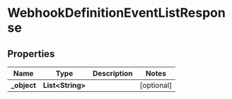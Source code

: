 

# WebhookDefinitionEventListResponse

## Properties

Name | Type | Description | Notes
------------ | ------------- | ------------- | -------------
**_object** | **List&lt;String&gt;** |  |  [optional]



